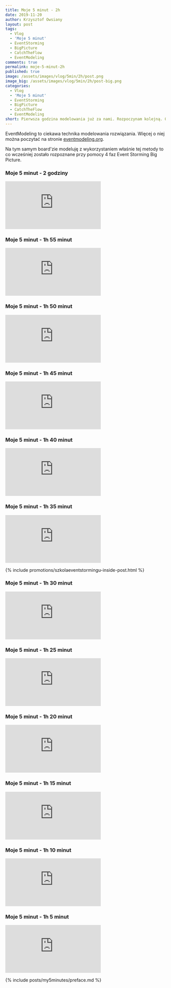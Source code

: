 ```yaml
---
title: Moje 5 minut - 2h
date: 2019-11-20
author: Krzysztof Owsiany
layout: post
tags:
  - Vlog
  - 'Moje 5 minut'
  - EventStorming
  - BigPicture
  - CatchTheFlow
  - EventModeling
comments: true
permalink: moje-5-minut-2h
published: true
image: /assets/images/vlog/5min/2h/post.png
image_big: /assets/images/vlog/5min/2h/post-big.png
categories:
  - Vlog
  - 'Moje 5 minut'
  - EventStorming
  - BigPicture
  - CatchTheFlow
  - EventModeling
short: Pierwsza godzina modelowania już za nami. Rozpoczynam kolejną. Obecnie wchodzimy w EventModeling. Po uprzednim rozpoznaniu domeny za pomocą EventStorming.
---
```

EventModeling to ciekawa technika modelowania rozwiązania. Więcej o niej można poczytać na stronie [eventmodeling.org](https://eventmodeling.org).

Na tym samym board'zie modeluję z wykorzystaniem właśnie tej metody to co wcześniej zostało rozpoznane przy pomocy 4 faz Event Storming Big Picture.

### Moje 5 minut - 2 godziny
<embed class="youtube_5min" src="https://www.youtube.com/embed/NN21ykY4j4I"/>

### Moje 5 minut - 1h 55 minut
<embed class="youtube_5min" src="https://www.youtube.com/embed/eurANVNYCpU"/>

### Moje 5 minut - 1h 50 minut
<embed class="youtube_5min" src="https://www.youtube.com/embed/vFUBZ5o99ig"/>

### Moje 5 minut - 1h 45 minut
<embed class="youtube_5min" src="https://www.youtube.com/embed/vAiGKK7LSsI"/>

### Moje 5 minut - 1h 40 minut
<embed class="youtube_5min" src="https://www.youtube.com/embed/nk8uPw5MAzM"/>

### Moje 5 minut - 1h 35 minut
<embed class="youtube_5min" src="https://www.youtube.com/embed/KMAZNNLPNzE"/>

{% include promotions/szkolaeventstormingu-inside-post.html %}

### Moje 5 minut - 1h 30 minut
<embed class="youtube_5min" src="https://www.youtube.com/embed/SWHePun0bu0"/>

### Moje 5 minut - 1h 25 minut
<embed class="youtube_5min" src="https://www.youtube.com/embed/nKmGyGJOyfY"/>

### Moje 5 minut - 1h 20 minut
<embed class="youtube_5min" src="https://www.youtube.com/embed/rGrdYUggc-0"/>

### Moje 5 minut - 1h 15 minut
<embed class="youtube_5min" src="https://www.youtube.com/embed/F-HINmsHK44"/>

### Moje 5 minut - 1h 10 minut
<embed class="youtube_5min" src="https://www.youtube.com/embed/2O5kABdK6h4"/>

### Moje 5 minut - 1h 5 minut
<embed class="youtube_5min" src="https://www.youtube.com/embed/JYMtS7NiP2Y"/>

{% include posts/my5minutes/preface.md %}